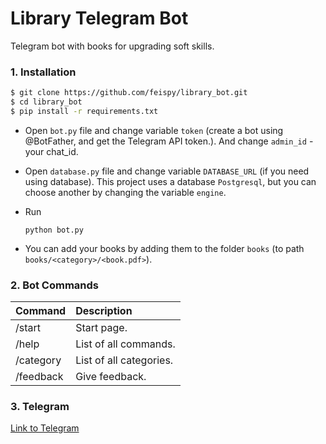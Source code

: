 # Library Telegram Bot
  Telegram bot with books for upgrading soft skills.
### 1. Installation

```sh
$ git clone https://github.com/feispy/library_bot.git
$ cd library_bot
$ pip install -r requirements.txt
```
- Open ```bot.py``` file and change variable ```token``` (create a bot using @BotFather, and get the Telegram API token.). And change ```admin_id``` - your chat_id.
- Open ```database.py``` file and change variable ```DATABASE_URL``` (if you need using database).
This project uses a database ```Postgresql```, but you can choose another by changing the variable ```engine```.

- Run
    ```
    python bot.py
    ```
- You can add your books by adding them to the folder ```books``` (to path ```books/<category>/<book.pdf>```).
### 2. Bot Commands
Command | Description
:--- | :---
/start | Start page.
/help | List of all commands.
/category | List of all categories.
/feedback | Give feedback.

### 3. Telegram

   [Link to Telegram](https://t.me/North_Library_bot)

    

 
